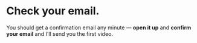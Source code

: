 <!--$-->

<!--/$-->

# Check your email.

You should get a confirmation email any minute —<!-- --> **open it up** and<!-- --> **confirm your email** and I'll send you the first video.

<!--$-->

<!--/$-->

